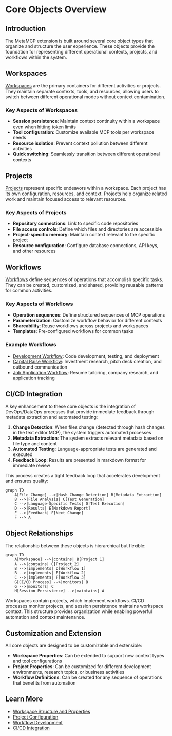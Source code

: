# Core Objects Overview

## Introduction

The MetaMCP extension is built around several core object types that organize and structure the user experience. These objects provide the foundation for representing different operational contexts, projects, and workflows within the system.

## Workspaces

[Workspaces](workspace/structure.md) are the primary containers for different activities or projects. They maintain separate contexts, tools, and resources, allowing users to switch between different operational modes without context contamination.

### Key Aspects of Workspaces

- **Session persistence**: Maintain context continuity within a workspace even when hitting token limits
- **Tool configuration**: Customize available MCP tools per workspace needs
- **Resource isolation**: Prevent context pollution between different activities
- **Quick switching**: Seamlessly transition between different operational contexts

## Projects

[Projects](project/structure.md) represent specific endeavors within a workspace. Each project has its own configuration, resources, and context. Projects help organize related work and maintain focused access to relevant resources.

### Key Aspects of Projects

- **Repository connections**: Link to specific code repositories
- **File access controls**: Define which files and directories are accessible
- **Project-specific memory**: Maintain context relevant to the specific project
- **Resource configuration**: Configure database connections, API keys, and other resources

## Workflows

[Workflows](workflow/structure.md) define sequences of operations that accomplish specific tasks. They can be created, customized, and shared, providing reusable patterns for common activities.

### Key Aspects of Workflows

- **Operation sequences**: Define structured sequences of MCP operations
- **Parameterization**: Customize workflow behavior for different contexts
- **Shareability**: Reuse workflows across projects and workspaces
- **Templates**: Pre-configured workflows for common tasks

### Example Workflows

- [Development Workflow](workflow/examples/development.md): Code development, testing, and deployment
- [Capital Raise Workflow](workflow/examples/capital-raise.md): Investment research, pitch deck creation, and outbound communication
- [Job Application Workflow](workflow/examples/job-applications.md): Resume tailoring, company research, and application tracking

## CI/CD Integration

A key enhancement to these core objects is the integration of DevOps/DataOps processes that provide immediate feedback through metadata extraction and automated testing:

1. **Change Detection**: When files change (detected through hash changes in the text editor MCP), the system triggers automated processes
2. **Metadata Extraction**: The system extracts relevant metadata based on file type and content
3. **Automated Testing**: Language-appropriate tests are generated and executed
4. **Feedback Loop**: Results are presented in markdown format for immediate review

This process creates a tight feedback loop that accelerates development and ensures quality:

```mermaid
graph TD
    A[File Change] -->|Hash Change Detection| B[Metadata Extraction]
    B -->|File Analysis| C[Test Generation]
    C -->|Language-Specific Tests| D[Test Execution]
    D -->|Results| E[Markdown Report]
    E -->|Feedback| F[Next Change]
    F --> A
```

## Object Relationships

The relationship between these objects is hierarchical but flexible:

```mermaid
graph TD
    A[Workspace] -->|contains| B[Project 1]
    A -->|contains| C[Project 2]
    B -->|implements| D[Workflow 1]
    B -->|implements| E[Workflow 2]
    C -->|implements| F[Workflow 3]
    G[CI/CD Process] -->|monitors| B
    G -->|monitors| C
    H[Session Persistence] -->|maintains| A
```

Workspaces contain projects, which implement workflows. CI/CD processes monitor projects, and session persistence maintains workspace context. This structure provides organization while enabling powerful automation and context maintenance.

## Customization and Extension

All core objects are designed to be customizable and extensible:

- **Workspace Properties**: Can be extended to support new context types and tool configurations
- **Project Properties**: Can be customized for different development environments, research topics, or business activities
- **Workflow Definitions**: Can be created for any sequence of operations that benefits from automation

## Learn More

- [Workspace Structure and Properties](workspace/structure.md)
- [Project Configuration](project/structure.md)
- [Workflow Development](workflow/structure.md)
- [CI/CD Integration](../features/ci-cd/overview.md)
